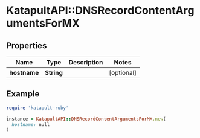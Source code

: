 # KatapultAPI::DNSRecordContentArgumentsForMX

## Properties

| Name | Type | Description | Notes |
| ---- | ---- | ----------- | ----- |
| **hostname** | **String** |  | [optional] |

## Example

```ruby
require 'katapult-ruby'

instance = KatapultAPI::DNSRecordContentArgumentsForMX.new(
  hostname: null
)
```

